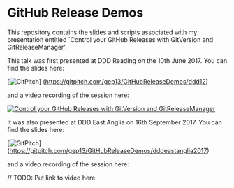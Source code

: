 # GitHub Release Demos

This repository contains the slides and scripts associated with my presentation entitled `Control your GitHub Releases with GitVersion and GitReleaseManager'.

This talk was first presented at DDD Reading on the 10th June 2017.  You can find the slides here:

[![GitPitch](https://gitpitch.com/assets/badge.svg)]
(https://gitpitch.com/gep13/GitHubReleaseDemos/ddd12)

and a video recording of the session here:

[![Control your GitHub Releases with GitVersion and GitReleaseManager](http://img.youtube.com/vi/SlM02V1tkSc/0.jpg)](http://www.youtube.com/watch?v=SlM02V1tkSc "")

It was also presented at DDD East Anglia on 16th September 2017.  You can find the slides here:

[![GitPitch](https://gitpitch.com/assets/badge.svg)]
(https://gitpitch.com/gep13/GitHubReleaseDemos/dddeastanglia2017)

and a video recording of the session here:

// TODO: Put link to video here